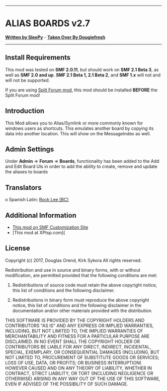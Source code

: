 -------

# ALIAS BOARDS v2.7

[**Written by SleePy**](http://www.simplemachines.org/community/index.php?action=profile;u=29084) - [**Taken Over By Dougiefresh**](http://www.simplemachines.org/community/index.php?action=profile;u=253913)

-------

## Install Requirements
This mod was tested on **SMF 2.0.11**, but should work on **SMF 2.1 Beta 3**, as well as **SMF 2.0 and up**.  **SMF 2.1 Beta 1, 2.1 Beta 2**, and **SMF 1.x** will not and will not be supported.

If you are using [Split Forum mod](http://custom.simplemachines.org/mods/index.php?mod=3730), this mod should be installed **BEFORE** the Split Forum mod!

## Introduction
This Mod allows you to Alias/Symlink or more commonly known for windows users as shortcuts.
This emulates another board by copying its data into another location. This will show on the MessageIndex as well.

## Admin Settings
Under **Admin** => **Forum** => **Boards**, functionality has been added to the Add and Edit Board UIs in order to add the ability to create, remove and update the aliases to boards 

## Translators
o Spanish Latin: [Rock Lee [BC]](http://www.simplemachines.org/community/index.php?action=profile;u=322597)

## Additional Information
-  [This mod on SMF Customization Site](http://custom.simplemachines.org/mods/index.php?mod=1024)
-  [This mod at XPtsp.com](

## License
Copyright (c) 2017, Douglas Orend, Kirk Sykora
All rights reserved.

Redistribution and use in source and binary forms, with or without modification, are permitted provided that the following conditions are met:

1. Redistributions of source code must retain the above copyright notice, this list of conditions and the following disclaimer.

2. Redistributions in binary form must reproduce the above copyright notice, this list of conditions and the following disclaimer in the documentation and/or other materials provided with the distribution.

THIS SOFTWARE IS PROVIDED BY THE COPYRIGHT HOLDERS AND CONTRIBUTORS "AS IS" AND ANY EXPRESS OR IMPLIED WARRANTIES, INCLUDING, BUT NOT LIMITED TO, THE IMPLIED WARRANTIES OF MERCHANTABILITY AND FITNESS FOR A PARTICULAR PURPOSE ARE DISCLAIMED. IN NO EVENT SHALL THE COPYRIGHT HOLDER OR CONTRIBUTORS BE LIABLE FOR ANY DIRECT, INDIRECT, INCIDENTAL, SPECIAL, EXEMPLARY, OR CONSEQUENTIAL DAMAGES (INCLUDING, BUT NOT LIMITED TO, PROCUREMENT OF SUBSTITUTE GOODS OR SERVICES; LOSS OF USE, DATA, OR PROFITS; OR BUSINESS INTERRUPTION) HOWEVER CAUSED AND ON ANY THEORY OF LIABILITY, WHETHER IN CONTRACT, STRICT LIABILITY, OR TORT (INCLUDING NEGLIGENCE OR OTHERWISE) ARISING IN ANY WAY OUT OF THE USE OF THIS SOFTWARE, EVEN IF ADVISED OF THE POSSIBILITY OF SUCH DAMAGE.
